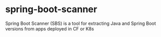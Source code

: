 # spring-boot-scanner
Spring Boot Scanner (SBS) is a tool for extracting Java and Spring Boot versions from apps deployed in CF or K8s

